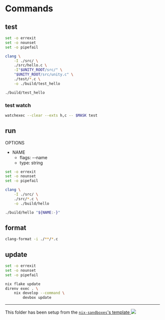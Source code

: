# Commands

## test

```bash
set -o errexit
set -o nounset
set -o pipefail

clang \
    -I ./src/ \
    ./src/hello.c \
    -I"$UNITY_ROOT/src/" \
    "$UNITY_ROOT/src/unity.c" \
    ./test/*.c \
    -o ./build/test_hello

./build/test_hello
```

### test watch

```sh
watchexec --clear --exts h,c -- $MASK test
```

## run

OPTIONS

- NAME
  - flags: --name
  - type: string

```bash
set -o errexit
set -o nounset
set -o pipefail

clang \
    -I ./src/ \
    ./src/*.c \
    -o ./build/hello

./build/hello "${NAME:-}"
```

## format

```sh
clang-format -i ./**/*.c
```

## update

```bash
set -o errexit
set -o nounset
set -o pipefail

nix flake update
direnv exec . \
    nix develop --command \
        devbox update
```

---

<!-- markdownlint-disable-next-line MD039 MD045 -->
This folder has been setup from the [`nix-sandboxes`'s template ![](https://img.shields.io/gitlab/stars/pinage404/nix-sandboxes?style=social)](https://gitlab.com/pinage404/nix-sandboxes)
